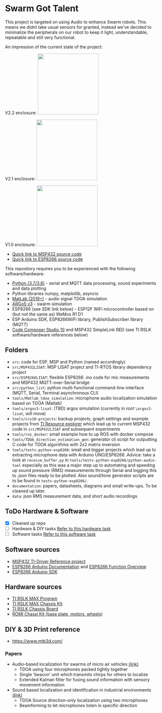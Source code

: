 # Swarm Got Talent
This project is targeted on using Audio to enhance Swarm robots. This means we didnt take usual sensors for granted, instead we've decided to minimalize the peripherals on our robot to keep it light, understandable, repeatable and still very functional. 

An impression of the current state of the project:

V2.2 enclosure: <img src="https://user-images.githubusercontent.com/6005355/97561601-b978c300-19e0-11eb-831d-a3dc8f803e22.PNG" width="200">

V2.1 enclosure: <img src="https://user-images.githubusercontent.com/6005355/97112643-c0a08800-16e5-11eb-93eb-74b146d65d54.jpg" width="200">

V1.0 enclosure: <img src="https://user-images.githubusercontent.com/6005355/97089275-f9cdef00-1636-11eb-97ef-bdf1510ba561.png" width="200">



- [Quick link to MSP432 source code](https://github.com/davidzwa/advanced-iot-lisat/tree/master/src/MSP432LISAT/MSP432P401R_LISAT_ccs)
- [Quick link to ESP8266 source code](https://github.com/davidzwa/advanced-iot-lisat/tree/master/src/ESP8266LISAT)

This repository requires you to be experienced with the following software/hardware:
- [Python (3.7/3.8)](https://www.python.org/downloads/release/python-370/) - serial and MQTT data processing, sound experiments and data plotting
- Python libraries numpy, matplotlib, asyncio
- [MatLab (2019+)](https://nl.mathworks.com/products/matlab.html) - audio signal TDOA simulation
- [ARGoS v3](https://www.argos-sim.info/) - swarm simulation
- ESP8266 (see SDK link below) - ESP12F WiFi microcontroller based on (but not the same as) WeMos R1 D1
- ESP Arduino SDK, ESP8266WiFi library, PublishSubscriber library (MQTT)
- [Code Composer Studio 10](https://www.ti.com/tool/CCSTUDIO) and MSP432 SimpleLink RED (see TI RSLK software/hardware references below)

## Folders
- `src`: code for ESP, MSP and Python (named accordingly)
- `src/MSP432LISAT`: MSP LISAT project and TI-RTOS library dependency project
- `src/ESP8266LISAT`: flexible ESP8266 .ino code for mic measurements and MSP432 MQTT-over-Serial bridge
- `src/python_list`: python multi-functional command-line-interface (MQTT, Serial, Terminal asynchronous CLI)
- `tools/Matlab_tdoa_simulation`: microphone audio localization simulation based on TDOA (Matlab)
- `tools/argos3-lisat`: (TBD) argos simulation (currently in root `\argos3-lisat`, will move)
- `tools/ccs10-projects`: backup projects, graph settings and example projects from [TI Resource explorer](dev.ti/tirex) which lead up to current MSP432 code in `src/MSP432LISAT` and subsequent experiments
- `tools/ros_docker`: small example how to up ROS with docker compose
- `tools/TDOA_direction_estimation_gen`: generator cli script for outputting C code for TDOA algorithms with 2x2 matrix inversion
- `tools/tests-python-esp8266`: small and bigger projects which lead up to extracting microphone data with Arduino UNO/ESP8266. Advice: take a look at `receive_buffer.py` in `tools/tests-python-esp8266/python-audio-tool` especially as this was a major step up to automating and speeding up sound pressure (RMS) measurements through Serial and logging this to .json files ready to be plotted. Also sound/tone generator scripts are to be found in `tests-python-esp8266/`.
- `documentation`: papers, datasheets, diagrams and small write-ups. To be cleaned up later.
- `data`: json RMS measurement data, and short audio recordings

## ToDo Hardware & Software
- [x] Cleaned up repo
- [ ] Hardware & DIY tasks [Refer to this hardware task](https://github.com/davidzwa/advanced-iot-lisat/issues/49)
- [ ] Software tasks [Refer to this software task](https://github.com/davidzwa/advanced-iot-lisat/issues/50)

## Software sources
- [MSP432 TI-Driver Reference project](https://dev.ti.com/tirex/explore/node?devtools=MSP-EXP432P401R&node=AAJhPvFtK5knOoD6xzMhpQ__z-lQYNj__LATEST)
- [ESP8266 Arduino Documentation](https://arduino-esp8266.readthedocs.io/en/latest/) and [ESP8266 Function Overview](https://www.arduino.cc/reference/en/libraries/esp8266-framework/)
- [ESP8266 Arduino SDK](https://github.com/esp8266/Arduino)

## Hardware sources
- [TI RSLK MAX Program](https://university.ti.com/programs/RSLK/)
- [TI RSLK MAX Chassis Kit](https://www.pololu.com/product/3670)
- [TI RSLK Chassis Board](https://www.pololu.com/product/3671/specs)
- [ROMI Chassi Kit (base plate, motors, wheels)](https://www.pololu.com/product/3500)

## DIY & 3D Print reference
- https://www.mtb3d.com/

### Papers
- Audio-based localization for swarms of micro air vehicles [(link)](https://ieeexplore.ieee.org/document/6907551)
  - TDOA using four microphones packed tightly together
  - Single 'beacon' unit which transmits chirps for others to localize
  - Extended Kalman filter for fusing sound information with sensory movement information
- Sound based localization and identification in industrial environments [(link)](https://ieeexplore.ieee.org/abstract/document/8217063)
  - TDOA Source direction-only localization using two microphones
  - Beamforming to let microphones listen in specific direction
